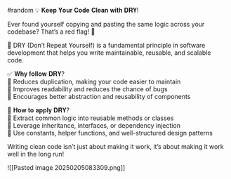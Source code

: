 #random
💡 𝐊𝐞𝐞𝐩 𝐘𝐨𝐮𝐫 𝐂𝐨𝐝𝐞 𝐂𝐥𝐞𝐚𝐧 𝐰𝐢𝐭𝐡 𝐃𝐑𝐘!  
  
Ever found yourself copying and pasting the same logic across your codebase? That’s a red flag! 🚩  
  
🔄 DRY (Don’t Repeat Yourself) is a fundamental principle in software development that helps you write maintainable, reusable, and scalable code.  
  
✅ 𝐖𝐡𝐲 𝐟𝐨𝐥𝐥𝐨𝐰 𝐃𝐑𝐘?  
🔹 Reduces duplication, making your code easier to maintain  
🔹 Improves readability and reduces the chance of bugs  
🔹 Encourages better abstraction and reusability of components  
  
🚀 𝐇𝐨𝐰 𝐭𝐨 𝐚𝐩𝐩𝐥𝐲 𝐃𝐑𝐘?  
🔹 Extract common logic into reusable methods or classes  
🔹 Leverage inheritance, interfaces, or dependency injection  
🔹 Use constants, helper functions, and well-structured design patterns  
  
Writing clean code isn’t just about making it work, it’s about making it work well in the long run!

![[Pasted image 20250205083309.png]]